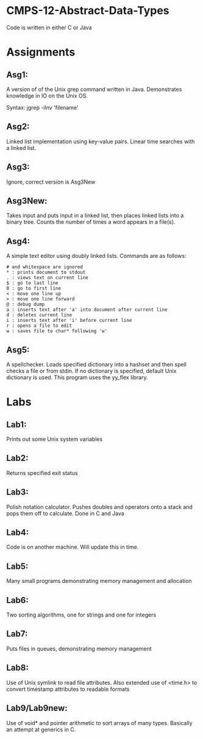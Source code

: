 CMPS-12-Abstract-Data-Types
===========================

Code is written in either C or Java

Assignments
==========================

Asg1:
-----
A version of of the Unix grep command written in Java. Demonstrates knowledge in IO on the Unix OS.

Syntax: jgrep -ilnv 'filename'

Asg2: 
-----
Linked list implementation using key-value pairs. Linear time searches with a linked list. 

Asg3: 
-----
Ignore, correct version is Asg3New

Asg3New: 
--------
Takes input and puts input in a linked list, then places linked lists into a binary tree. Counts the number of times a word appears in a file(s).

Asg4:
-----
A simple text editor using doubly linked lists. Commands are as follows:

    # and whitespace are ignored
    * : prints document to stdout
    . : views text on current line
    $ : go to last line
    0 : go to first line
    < : move one line up
    > : move one line forward
    @ : debug dump
    a : inserts text after 'a' into document after current line
    d : deletes current line
    i : inserts text after 'i' before current line
    r : opens a file to edit
    w : saves file to char* following 'w'

Asg5:
----
A spellchecker. Loads specified dictionary into a hashset and then spell checks a file or from stdin. If no
dictionary is specified, default Unix dictionary is used. This program uses the yy_flex library.

Labs
============================
Lab1: 
-----
Prints out some Unix system variables

Lab2:
-----
Returns specified exit status

Lab3: 
------
Polish notation calculator. Pushes doubles and operators onto a stack and pops them off to calculate. Done in C and Java

Lab4: 
-----
Code is on another machine. Will update this in time.

Lab5:
-----
Many small programs demonstrating memory management and allocation

Lab6: 
-----
Two sorting algorithms, one for strings and one for integers

Lab7: 
-----
Puts files in queues, demonstrating memory management

Lab8: 
-----
Use of Unix symlink to read file attributes. Also extended use of <time.h> to convert timestamp attributes to readable formats

Lab9/Lab9new: 
------------
Use of void* and pointer arithmetic to sort arrays of many types. Basically an attempt at generics in C.

